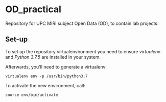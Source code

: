 # OD_practical
Repository for UPC MIRI subject Open Data (OD), to contain lab projects.


## Set-up

To set up the repository virtualenvironment you need to ensure *virtualenv* and *Python 3.7.5* are installed in your system.

Afterwards, you'll need to generate a virtualenv:

```
virtualenv env -p /usr/bin/python3.7 
```

To activate the new environment, call:

```
source env/bin/activate
```